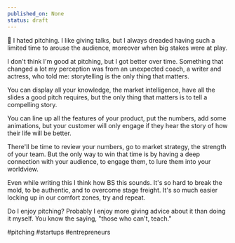 ```yaml
---
published_on: None
status: draft
---
```

📢 I hated pitching. I like giving talks, but I always dreaded having such a limited time to arouse the audience, moreover when big stakes were at play. 

I don't think I'm good at pitching, but I got better over time. Something that changed a lot my perception was from an unexpected coach, a writer and actress, who told me: storytelling is the only thing that matters. 

You can display all your knowledge, the market intelligence, have all the slides a good pitch requires, but the only thing that matters is to tell a compelling story. 

You can line up all the features of your product, put the numbers, add some animations, but your customer will only engage if they hear the story of how their life will be better. 

There'll be time to review your numbers, go to market strategy, the strength of your team. But the only way to win that time is by having a deep connection with your audience, to engage them, to lure them into your worldview. 

Even while writing this I think how BS this sounds. It's so hard to break the mold, to be authentic, and to overcome stage freight. It's so much easier locking up in our comfort zones, try and repeat. 

Do I enjoy pitching? Probably I enjoy more giving advice about it than doing it myself. You know the saying, "those who can't, teach."

#pitching #startups #entrepreneurs 